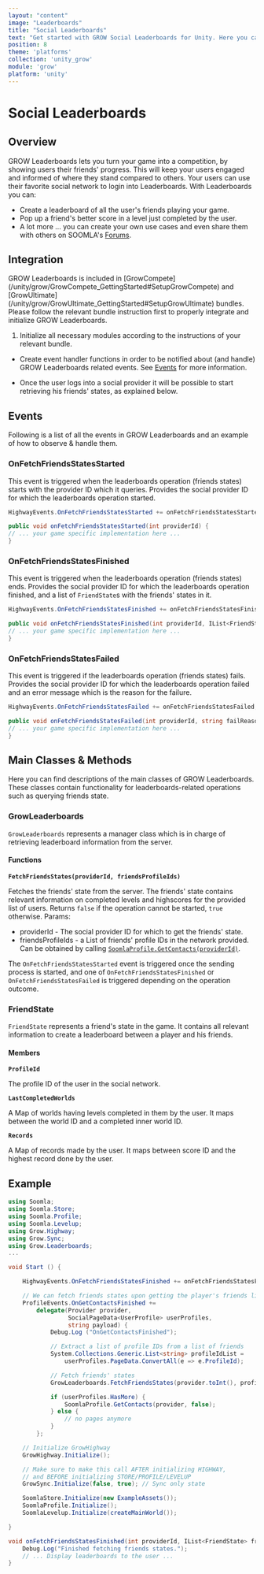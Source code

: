 ```yaml
---
layout: "content"
image: "Leaderboards"
title: "Social Leaderboards"
text: "Get started with GROW Social Leaderboards for Unity. Here you can find initialization instructions, event handling and usage examples."
position: 8
theme: 'platforms'
collection: 'unity_grow'
module: 'grow'
platform: 'unity'
---
```


# Social Leaderboards

## Overview

GROW Leaderboards lets you turn your game into a competition, by showing users their friends' progress. This will keep your users engaged and informed of where they stand compared to others. Your users can use their favorite social network to login into Leaderboards.
With Leaderboards you can:

- Create a leaderboard of all the user's friends playing your game.
- Pop up a friend's better score in a level just completed by the user.
- A lot more ... you can create your own use cases and even share them with others on SOOMLA's [Forums](http://answers.soom.la).

## Integration

<div class="info-box">GROW Leaderboards is included in [GrowCompete](/unity/grow/GrowCompete_GettingStarted#SetupGrowCompete) and [GrowUltimate](/unity/grow/GrowUltimate_GettingStarted#SetupGrowUltimate) bundles. Please follow the relevant bundle instruction first to properly integrate and initialize GROW Leaderboards.</div>


1. Initialize all necessary modules according to the instructions of your relevant bundle.

* Create event handler functions in order to be notified about (and handle) GROW Leaderboards related events. See [Events](/unity/grow/Grow_Leaderboards/#Events) for more information.

* Once the user logs into a social provider it will be possible to start retrieving his friends' states, as explained below.

## Events

Following is a list of all the events in GROW Leaderboards and an example of how to observe & handle them.

### OnFetchFriendsStatesStarted

This event is triggered when the leaderboards operation (friends states) starts with the provider ID which it queries.
Provides the social provider ID for which the leaderboards operation started.

``` cs
HighwayEvents.OnFetchFriendsStatesStarted += onFetchFriendsStatesStarted;

public void onFetchFriendsStatesStarted(int providerId) {
// ... your game specific implementation here ...
}
```

### OnFetchFriendsStatesFinished

This event is triggered when the leaderboards operation (friends states) ends.
Provides the social provider ID for which the leaderboards operation finished,
and a list of `FriendState`s with the friends' states in it.

``` cs
HighwayEvents.OnFetchFriendsStatesFinished += onFetchFriendsStatesFinished;

public void onFetchFriendsStatesFinished(int providerId, IList<FriendState> friendStates) {
// ... your game specific implementation here ...
}
```

### OnFetchFriendsStatesFailed

This event is triggered if the leaderboards operation (friends states) fails.
Provides the social provider ID for which the leaderboards operation failed
and an error message which is the reason for the failure.

``` cs
HighwayEvents.OnFetchFriendsStatesFailed += onFetchFriendsStatesFailed;

public void onFetchFriendsStatesFailed(int providerId, string failReason) {
// ... your game specific implementation here ...
}
```

## Main Classes & Methods

Here you can find descriptions of the main classes of GROW Leaderboards. These classes contain functionality for leaderboards-related operations such as querying friends state.

### GrowLeaderboards

`GrowLeaderboards` represents a manager class which is in charge of retrieving leaderboard information from the server.

#### Functions

**`FetchFriendsStates(providerId, friendsProfileIds)`**

Fetches the friends' state from the server. The friends' state contains relevant information on completed levels and highscores for the provided list of users.
Returns `false` if the operation cannot be started, `true` otherwise.
Params:

- providerId - The social provider ID for which to get the friends' state.
- friendsProfileIds - a List of friends' profile IDs in the network provided. Can be obtained by calling [`SoomlaProfile.GetContacts(providerId)`](/unity/profile/profile_mainclasses/#GetContacts).

The `OnFetchFriendsStatesStarted` event is triggered once the sending process is started, and one of `OnFetchFriendsStatesFinished` or `OnFetchFriendsStatesFailed` is triggered depending on the operation outcome.

### FriendState

`FriendState` represents a friend's state in the game. It contains all relevant information to create a leaderboard between a player and his friends.

#### Members

**`ProfileId`**

The profile ID of the user in the social network.

**`LastCompletedWorlds`**

A Map of worlds having levels completed in them by the user. It maps between the world ID and a completed inner world ID.

**`Records`**

A Map of records made by the user. It maps between score ID and the highest record done by the user.

## Example

``` cs
using Soomla;
using Soomla.Store;
using Soomla.Profile;
using Soomla.Levelup;
using Grow.Highway;
using Grow.Sync;
using Grow.Leaderboards;
...

void Start () {

	HighwayEvents.OnFetchFriendsStatesFinished += onFetchFriendsStatesFinished;

    // We can fetch friends states upon getting the player's friends list
    ProfileEvents.OnGetContactsFinished +=
        delegate(Provider provider,
                 SocialPageData<UserProfile> userProfiles,
                 string payload) {
            Debug.Log ("OnGetContactsFinished");

            // Extract a list of profile IDs from a list of friends
            System.Collections.Generic.List<string> profileIdList =
                userProfiles.PageData.ConvertAll(e => e.ProfileId);

            // Fetch friends' states
            GrowLeaderboards.FetchFriendsStates(provider.toInt(), profileIdList);

            if (userProfiles.HasMore) {
                SoomlaProfile.GetContacts(provider, false);
            } else {
                // no pages anymore
            }
        };

    // Initialize GrowHighway
    GrowHighway.Initialize();

    // Make sure to make this call AFTER initializing HIGHWAY,
    // and BEFORE initializing STORE/PROFILE/LEVELUP
    GrowSync.Initialize(false, true); // Sync only state

    SoomlaStore.Initialize(new ExampleAssets());
    SoomlaProfile.Initialize();
    SoomlaLevelup.Initialize(createMainWorld());

}

void onFetchFriendsStatesFinished(int providerId, IList<FriendState> friendStates) {
    Debug.Log("Finished fetching friends states.");
    // ... Display leaderboards to the user ...
}


```
